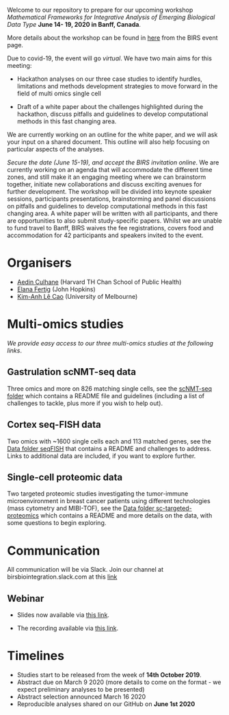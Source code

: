 Welcome to our repository to prepare for our upcoming workshop *Mathematical Frameworks for Integrative Analysis of Emerging Biological Data Type* **June 14- 19, 2020 in Banff, Canada**.

More details about the workshop can be found in [here](https://www.birs.ca/events/2020/5-day-workshops/20w5197) from the BIRS event page.

Due to covid-19, the event will go *virtual*. We have two main aims for this meeting:

- Hackathon analyses on our three case studies to identify hurdles, limitations and methods development strategies to move forward in the field of multi omics single cell

- Draft of a white paper about the challenges highlighted during the hackathon, discuss pitfalls and guidelines to develop computational methods in this fast changing area.

We are currently working on an outline for the white paper, and we will ask your input on a shared document. This outline will also help focusing on particular aspects of the analyses. 

*Secure the date (June 15-19), and accept the BIRS invitation online*. We are currently working on an agenda that will accommodate the different time zones, and still make it an engaging meeting where we can brainstorm together, initiate new collaborations and discuss  exciting avenues for further development.
The workshop will be divided into keynote speaker sessions, participants presentations, brainstorming and panel discussions on pitfalls and guidelines to develop computational methods in this fast changing area. A white paper will be written with all participants, and there are opportunities to also submit study-specific papers. Whilst we are unable to fund travel to Banff, BIRS waives the fee registrations, covers food and accommodation for 42 participants and speakers invited to the event. 

# Organisers
- [Aedin Culhane](https://www.hsph.harvard.edu/aedin-culhane/) (Harvard TH Chan School of Public Health)
- [Elana Fertig](https://fertiglab.com/) (John Hopkins)
- [Kim-Anh Lê Cao](https://lecao-lab.science.unimelb.edu.au/) (University of Melbourne)


# Multi-omics studies
*We provide easy access to our three multi-omics studies at the following links*.

## Gastrulation scNMT-seq data 
Three omics and more on 826 matching single cells, see the [scNMT-seq folder](https://github.com/BIRSBiointegration/Hackathon/tree/master/scNMT-seq) which contains a README file and guidelines (including a list of challenges to tackle, plus more if you wish to help out).

## Cortex seq-FISH data
Two omics with ~1600 single cells each and 113 matched genes, see the [Data folder seqFISH](https://github.com/BIRSBiointegration/Hackathon/tree/master/seqFISH) that contains a README and challenges to address. Links to additional data are included, if you want to explore further. 

## Single-cell proteomic data
Two targeted proteomic studies investigating the tumor-immune microenvironment in breast cancer patients using different technologies (mass cytometry and MIBI-TOF), see the [Data folder sc-targeted-proteomics](https://github.com/BIRSBiointegration/Hackathon/tree/master/sc-targeted-proteomics) which contains a README and more details on the data, with some questions to begin exploring.

# Communication
All communication will be via Slack. Join our channel at birsbiointegration.slack.com at this [link](https://join.slack.com/t/birsbiointegration/shared_invite/enQtODQxNzA5OTUzMzYzLTVmNDEzNDIyMTM2MDFmYzZlM2ViMGU0NWQzYjY2ODM4OGVlYjJiOGVmNWUzYmQxYTQ1Zjc1ZTE0YmEzNDYwYWI) 

## Webinar

* Slides now available via [this link](https://docs.google.com/presentation/d/1tcJem9mgDHW0qP9iSWjWYScZrSsjXRRykqsiQ8eeAwA/edit#slide=id.g6b7ca50076_1_8).

* The recording available via [this link](https://vimeo.com/376936827).


# Timelines
- Studies start to be released from the week of **14th October 2019**.
- Abstract due on March 9 2020 (more details to come on the format - we expect preliminary analyses to be presented) 
- Abstract selection announced March 16 2020 
- Reproducible analyses shared on our GitHub on **June 1st 2020**

